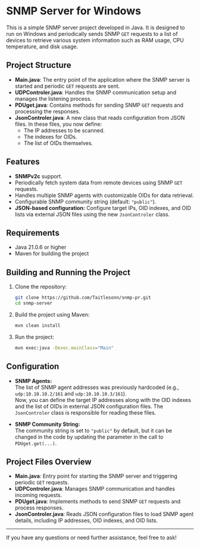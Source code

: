 # SNMP Server for Windows

This is a simple SNMP server project developed in Java. It is designed to run on Windows and periodically sends SNMP `GET` requests to a list of devices to retrieve various system information such as RAM usage, CPU temperature, and disk usage.

## Project Structure

- **Main.java**: The entry point of the application where the SNMP server is started and periodic `GET` requests are sent.
- **UDPControler.java**: Handles the SNMP communication setup and manages the listening process.
- **PDUget.java**: Contains methods for sending SNMP `GET` requests and processing the responses.
- **JsonControler.java**: A new class that reads configuration from JSON files. In these files, you now define:
   - The IP addresses to be scanned.
   - The indexes for OIDs.
   - The list of OIDs themselves.

## Features

- **SNMPv2c** support.
- Periodically fetch system data from remote devices using SNMP `GET` requests.
- Handles multiple SNMP agents with customizable OIDs for data retrieval.
- Configurable SNMP community string (default: `"public"`).
- **JSON-based configuration:** Configure target IPs, OID indexes, and OID lists via external JSON files using the new `JsonControler` class.

## Requirements

- Java 21.0.6 or higher
- Maven for building the project

## Building and Running the Project

1. Clone the repository:

   ```bash
   git clone https://github.com/Taitlesonn/snmp-pr.git
   cd snmp-server
   ```

2. Build the project using Maven:

   ```bash
   mvn clean install
   ```

3. Run the project:

   ```bash
   mvn exec:java -Dexec.mainClass="Main"
   ```

## Configuration

- **SNMP Agents:**  
  The list of SNMP agent addresses was previously hardcoded (e.g., `udp:10.10.10.2/161` and `udp:10.10.10.3/161`).  
  Now, you can define the target IP addresses along with the OID indexes and the list of OIDs in external JSON configuration files. The `JsonControler` class is responsible for reading these files.

- **SNMP Community String:**  
  The community string is set to `"public"` by default, but it can be changed in the code by updating the parameter in the call to `PDUget.get(...)`.


## Project Files Overview

- **Main.java**: Entry point for starting the SNMP server and triggering periodic `GET` requests.
- **UDPControler.java**: Manages SNMP communication and handles incoming requests.
- **PDUget.java**: Implements methods to send SNMP `GET` requests and process responses.
- **JsonControler.java**: Reads JSON configuration files to load SNMP agent details, including IP addresses, OID indexes, and OID lists.

---

If you have any questions or need further assistance, feel free to ask!